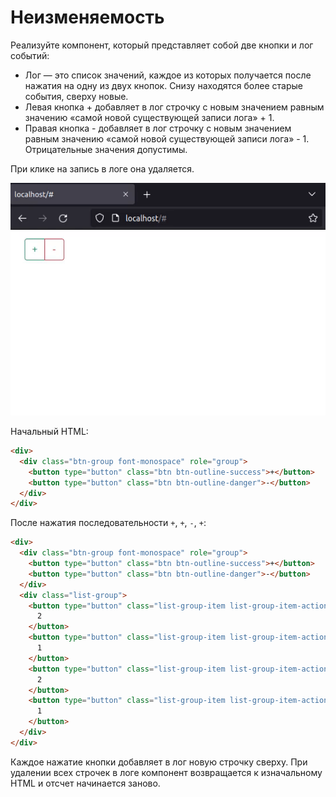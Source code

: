 # Неизменяемость

Реализуйте компонент, который представляет собой две кнопки и лог событий:

- Лог — это список значений, каждое из которых получается после нажатия на одну из двух кнопок. Снизу находятся более старые события, сверху новые.
- Левая кнопка + добавляет в лог строчку с новым значением равным значению «самой новой существующей записи лога» + 1.
- Правая кнопка - добавляет в лог строчку с новым значением равным значению «самой новой существующей записи лога» - 1. Отрицательные значения допустимы.

При клике на запись в логе она удаляется.

![](./images/example.gif)

Начальный HTML:

```html
<div>
  <div class="btn-group font-monospace" role="group">
    <button type="button" class="btn btn-outline-success">+</button>
    <button type="button" class="btn btn-outline-danger">-</button>
  </div>
</div>
```

После нажатия последовательности `+`, `+`, `-`, `+`:

```html
<div>
  <div class="btn-group font-monospace" role="group">
    <button type="button" class="btn btn-outline-success">+</button>
    <button type="button" class="btn btn-outline-danger">-</button>
  </div>
  <div class="list-group">
    <button type="button" class="list-group-item list-group-item-action">
      2
    </button>
    <button type="button" class="list-group-item list-group-item-action">
      1
    </button>
    <button type="button" class="list-group-item list-group-item-action">
      2
    </button>
    <button type="button" class="list-group-item list-group-item-action">
      1
    </button>
  </div>
</div>
```

Каждое нажатие кнопки добавляет в лог новую строчку сверху. При удалении всех строчек в логе компонент возвращается к изначальному HTML и отсчет начинается заново.
